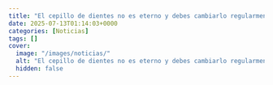 ```yaml
---
title: "El cepillo de dientes no es eterno y debes cambiarlo regularmente; esto recomiendan los expertos"
date: 2025-07-13T01:14:03+0000
categories: [Noticias]
tags: []
cover:
  image: "/images/noticias/"
  alt: "El cepillo de dientes no es eterno y debes cambiarlo regularmente; esto recomiendan los expertos"
  hidden: false
---
```



